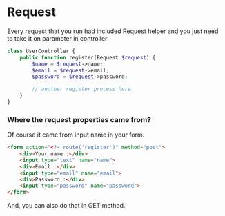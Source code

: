 # Request

Every request that you run had included Request helper and you just need to take it on parameter in controller

```php
class UserController {
    public function register(Request $request) {
        $name = $request->name;
        $email = $request->email;
        $password = $request->password;

        // another register process here
    }
}
```

### Where the request properties came from?

Of course it came from input name in your form.

```html
<form action="<?= route('register')" method="post">
    <div>Your name :</div>
    <input type="text" name="name">
    <div>Email :</div>
    <input type="email" name="email">
    <div>Password :</div>
    <input type="password" name="password">
</form>
```

And, you can also do that in GET method.